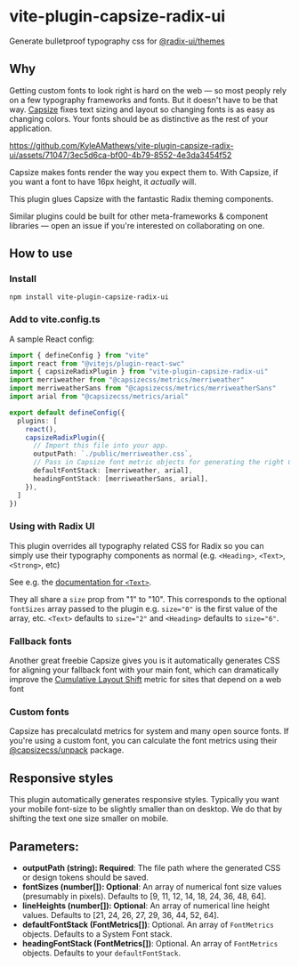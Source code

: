# vite-plugin-capsize-radix-ui

Generate bulletproof typography css for [@radix-ui/themes](https://www.radix-ui.com/)

## Why

Getting custom fonts to look right is hard on the web — so most peoply
rely on a few typography frameworks and fonts. But it doesn't have to be that
way. [Capsize](https://seek-oss.github.io/capsize/) fixes text sizing and layout
so changing fonts is as easy as changing colors. Your fonts should be as distinctive
as the rest of your application.

https://github.com/KyleAMathews/vite-plugin-capsize-radix-ui/assets/71047/3ec5d6ca-bf00-4b79-8552-4e3da3454f52

Capsize makes fonts render the way you expect them to. With Capsize, if you
want a font to have 16px height, it _actually_ will.

This plugin glues Capsize with the fantastic Radix theming components.

Similar plugins could be built for other meta-frameworks & component libraries — open an issue
if you're interested on collaborating on one.

## How to use

### Install

`npm install vite-plugin-capsize-radix-ui`

### Add to vite.config.ts

A sample React config:
```ts
import { defineConfig } from "vite"
import react from "@vitejs/plugin-react-swc"
import { capsizeRadixPlugin } from "vite-plugin-capsize-radix-ui"
import merriweather from "@capsizecss/metrics/merriweather"
import merriweatherSans from "@capsizecss/metrics/merriweatherSans"
import arial from "@capsizecss/metrics/arial"

export default defineConfig({
  plugins: [
    react(),
    capsizeRadixPlugin({
      // Import this file into your app.
      outputPath: `./public/merriweather.css`,
      // Pass in Capsize font metric objects for generating the right CSS.
      defaultFontStack: [merriweather, arial],
      headingFontStack: [merriweatherSans, arial],
    }),
  ]
})
```

### Using with Radix UI
This plugin overrides all typography related CSS for Radix so you can simply
use their typography components as normal (e.g. `<Heading>`, `<Text>`, `<Strong>`, etc)

See e.g. the [documentation for `<Text>`](https://www.radix-ui.com/themes/docs/components/text).

They all share a `size` prop from "1" to "10". This corresponds to the optional
`fontSizes` array passed to the plugin e.g. `size="0"` is the first value of
the array, etc. `<Text>` defaults to `size="2"` and `<Heading>` defaults to
`size="6"`.

### Fallback fonts

Another great freebie Capsize gives you is it automatically generates CSS for
aligning your fallback font with your main font, which can dramatically improve
the [Cumulative Layout Shift](https://web.dev/cls/) metric for sites that depend on a web font

### Custom fonts

Capsize has precalculatd metrics for system and many open source fonts. If you're
using a custom font, you can calculate the font metrics using their [@capsizecss/unpack](https://github.com/seek-oss/capsize?tab=readme-ov-file#unpack) package.

## Responsive styles
This plugin automatically generates responsive styles. Typically you want your mobile font-size
to be slightly smaller than on desktop. We do that by shifting the text one size smaller on mobile.

## Parameters:

* __outputPath (string): Required__: The file path where the generated CSS or design tokens should be saved.
* __fontSizes (number[]): Optional__: An array of numerical font size values (presumably in pixels). Defaults to [9, 11, 12, 14, 18, 24, 36, 48, 64].
* __lineHeights (number[]): Optional__: An array of numerical line height values. Defaults to [21, 24, 26, 27, 29, 36, 44, 52, 64].
* __defaultFontStack (FontMetrics[])__: Optional. An array of `FontMetrics` objects. Defaults to a System Font stack.
* __headingFontStack (FontMetrics[])__: Optional. An array of `FontMetrics` objects. Defaults to your `defaultFontStack`.
